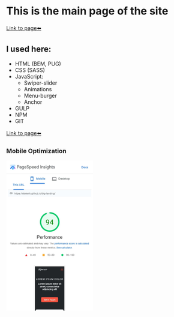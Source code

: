 # This is the main page of the site
[Link to page⬅️][link]
## I used here:
* HTML (BEM, PUG)
* CSS (SASS)
* JavaScript:
	* Swiper-slider
	* Animations
	* Menu-burger
	* Anchor
* GULP
* NPM
* GIT

[Link to page⬅️][link]

### Mobile Optimization
<img src="img/page-speed.jpg" alt="img" style="height: 400px;">

[link]: https://steterik.github.io/big-landing/